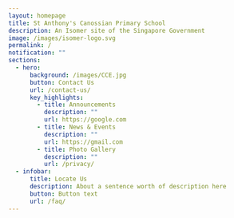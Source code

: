 ```yaml
---
layout: homepage
title: St Anthony's Canossian Primary School
description: An Isomer site of the Singapore Government
image: /images/isomer-logo.svg
permalink: /
notification: ""
sections:
  - hero:
      background: /images/CCE.jpg
      button: Contact Us
      url: /contact-us/
      key_highlights:
        - title: Announcements
          description: ""
          url: https://google.com
        - title: News & Events
          description: ""
          url: https://gmail.com
        - title: Photo Gallery
          description: ""
          url: /privacy/
  - infobar:
      title: Locate Us
      description: About a sentence worth of description here
      button: Button text
      url: /faq/
---
```

